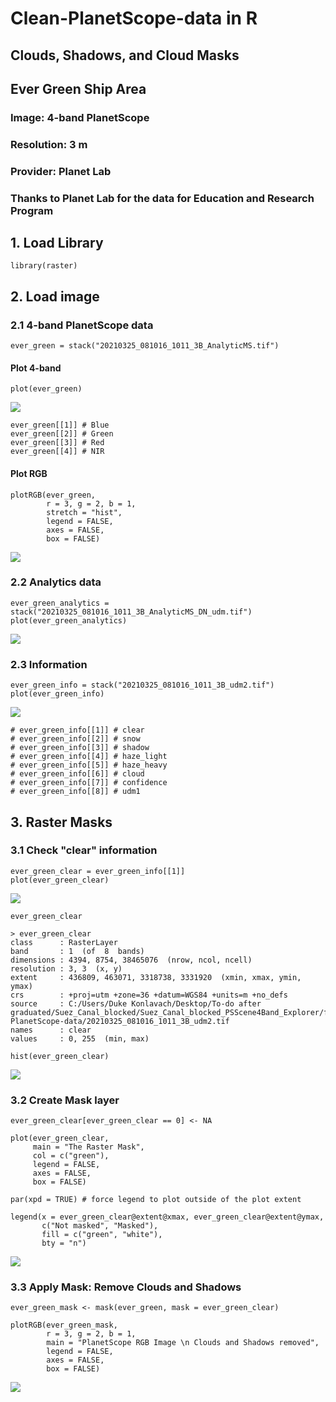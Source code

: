 # Clean-PlanetScope-data in R
## Clouds, Shadows, and Cloud Masks

## Ever Green Ship Area
### Image: 4-band PlanetScope 
### Resolution: 3 m
### Provider: Planet Lab
### Thanks to Planet Lab for the data for Education and Research Program

## 1. Load Library
```
library(raster)
```

## 2. Load image
### 2.1 4-band PlanetScope data
```
ever_green = stack("20210325_081016_1011_3B_AnalyticMS.tif")
```

#### Plot 4-band
```
plot(ever_green)
```

![](ever_green4band.png)<!-- -->

```
ever_green[[1]] # Blue
ever_green[[2]] # Green
ever_green[[3]] # Red
ever_green[[4]] # NIR
```

#### Plot RGB
```
plotRGB(ever_green,
        r = 3, g = 2, b = 1,
        stretch = "hist",
        legend = FALSE,
        axes = FALSE,
        box = FALSE)
```
![](ever_greenRGB.png)<!-- -->

### 2.2 Analytics data
```
ever_green_analytics = stack("20210325_081016_1011_3B_AnalyticMS_DN_udm.tif")
plot(ever_green_analytics)
```
![](ever_greenAnalytics.png)<!-- -->

### 2.3 Information
```
ever_green_info = stack("20210325_081016_1011_3B_udm2.tif")
plot(ever_green_info)
```
![](ever_green_information.png)<!-- -->
```
# ever_green_info[[1]] # clear
# ever_green_info[[2]] # snow
# ever_green_info[[3]] # shadow
# ever_green_info[[4]] # haze_light
# ever_green_info[[5]] # haze_heavy
# ever_green_info[[6]] # cloud
# ever_green_info[[7]] # confidence
# ever_green_info[[8]] # udm1
```

## 3. Raster Masks
### 3.1 Check "clear" information
```
ever_green_clear = ever_green_info[[1]]
plot(ever_green_clear)
```
![](ever_green_clear1.png)<!-- -->

```
ever_green_clear

> ever_green_clear
class      : RasterLayer 
band       : 1  (of  8  bands)
dimensions : 4394, 8754, 38465076  (nrow, ncol, ncell)
resolution : 3, 3  (x, y)
extent     : 436809, 463071, 3318738, 3331920  (xmin, xmax, ymin, ymax)
crs        : +proj=utm +zone=36 +datum=WGS84 +units=m +no_defs 
source     : C:/Users/Duke Konlavach/Desktop/To-do after graduated/Suez_Canal_blocked/Suez_Canal_blocked_PSScene4Band_Explorer/files/PSScene4Band/20210325_081016_1011/analytic_udm2/Clean-PlanetScope-data/20210325_081016_1011_3B_udm2.tif 
names      : clear 
values     : 0, 255  (min, max)
```
```
hist(ever_green_clear)
```
![](ever_green_clear1_histogram.png)<!-- -->


### 3.2 Create Mask layer
```
ever_green_clear[ever_green_clear == 0] <- NA
```

```
plot(ever_green_clear,
     main = "The Raster Mask",
     col = c("green"),
     legend = FALSE,
     axes = FALSE,
     box = FALSE)

par(xpd = TRUE) # force legend to plot outside of the plot extent

legend(x = ever_green_clear@extent@xmax, ever_green_clear@extent@ymax,
       c("Not masked", "Masked"),
       fill = c("green", "white"),
       bty = "n")
```

![](ever_green_mask1.png)<!-- -->


### 3.3 Apply Mask: Remove Clouds and Shadows
```
ever_green_mask <- mask(ever_green, mask = ever_green_clear)
```

```
plotRGB(ever_green_mask,
        r = 3, g = 2, b = 1,
        main = "PlanetScope RGB Image \n Clouds and Shadows removed",
        legend = FALSE,
        axes = FALSE,
        box = FALSE)
```
![](ever_green_mask2.png)<!-- -->
